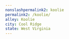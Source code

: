 ```yaml
---
﻿nonslashpermalink2: koolie
permalink2: /koolie/
alley: Koolie
city: Cool Ridge
state: West Virginia
---
```

